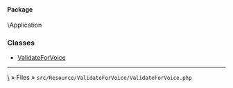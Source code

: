 ## 

#### Package
\Application







### Classes
* [ValidateForVoice](classes/ValidateForVoice)






***
[\\](Home) » Files » `src/Resource/ValidateForVoice/ValidateForVoice.php`